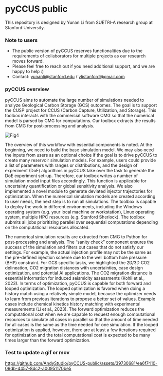 # pyCCUS public
This repository is designed by Yunan Li from SUETRI-A research group at Stanford University. 


### Note to users
- The public version of pyCCUS reserves functionalities due to the requirements of collaborators for multiple projects as our research moves forward.
- Please feel free to reach out if you need additional support, and we are happy to help :)
- Contact: yunanli@stanford.edu / ylistanford@gmail.com

### pyCCUS overview


pyCCUS aims to automate the large number of simulations needed to analyze Geological Carbon Storage (GCS) outcomes. The goal is to support the CUSP project for CCUS (Carbon Capture, Utilization, and Storage). This toolbox interacts with the commercial software CMG so that the numerical model is parsed by CMG for computations. Our toolbox extracts the results from CMG for post-processing and analysis. 


![Fig4](https://github.com/AndyStudio/pyCCUS-public/assets/39730681/3cb6de68-d3f6-47e4-aaf4-238e030d4ad9)

The overview of this workflow with essential components is noted. At the beginning, we need to build the base simulation model. We may also need the inputs from users as an optional choice if the goal is to drive pyCCUS to create many reservoir simulation models. For example, users could provide a list of parameters with ranges or distributions, and the design of experiment (DoE) algorithms in pyCCUS take over the task to generate the DoE experiment set-up. Therefore, our toolbox writes a number of simulation model input files accordingly. This function is applicable for uncertainty quantification or global sensitivity analysis. We also implemented a novel module to generate deviated injector trajectories for optimization. When the numerical simulation models are created according to user needs, the next step is to run all simulations. The toolbox is capable to deploy the work in different environments, including the Windows operating system (e.g.  your local machine or workstation), Linux operating system, multiple HPC resources (e.g. Stanford Sherlock). The toolbox submits all jobs prioritizing parallel over sequential computations depending on the computational resources allocated.

The numerical simulation results are extracted from CMG to Python for post-processing and analysis. The “sanity check” component ensures the success of the simulation and filters out cases that do not satisfy our settings. For example, the actual injection profile may not be the same as the pre-defined injection scheme due to the well bottom hole pressure (BHP) constraint. For GCS specific tasks, we highlighted the 2D/3D CO2 delineation, CO2 migration distances with uncertainties, case design optimization, and potential AI applications. The CO2 migration distance is essential information for induced seismicity assessments (Kohli et al., 2023). In terms of optimization, pyCCUS is capable for both forward and looped optimization. The looped optimization is favored when doing a history match using a relatively simple model, because the optimizer needs to learn from previous iterations to propose a better set of values. Example cases include chemical kinetics history matching with experimental measurements (Li et al., 2023). The forward optimization reduces the computational cost when we are capable to request enough computational resources to simulate all cases in parallel so that the amount of time needed for all cases is the same as the time needed for one simulation. If the looped optimization is applied, however, there are at least a few iterations required for optimization and the total computational cost is expected to be many times larger than the forward optimization.

### Test to update a gif or mov


https://github.com/AndyStudio/pyCCUS-public/assets/39730681/ea6f7410-09db-4457-8dc2-a00951170be5


